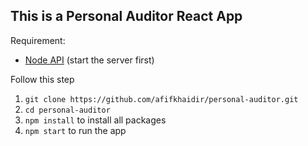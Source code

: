 ## This is a Personal Auditor React App

Requirement:
- <a href="https://github.com/afifkhaidir/personal-auditor-api">Node API</a> (start the server first)

Follow this step  
1. `git clone https://github.com/afifkhaidir/personal-auditor.git`
2. `cd personal-auditor`
3. `npm install` to install all packages
4. `npm start` to run the app
